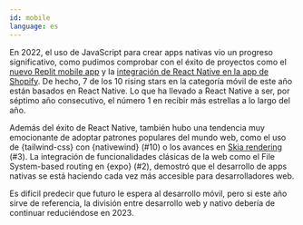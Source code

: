 ```yaml
---
id: mobile  
language: es
---
```


En 2022, el uso de JavaScript para crear apps nativas vio un progreso significativo, como pudimos comprobar con el éxito de proyectos como el [nuevo Replit mobile app](https://twitter.com/amasad/status/1582754714575257600) y la [integración de React Native en la app de Shopify](https://shopify.engineering/migrating-our-largest-mobile-app-to-react-native). De hecho, 7 de los 10 rising stars en la categoría móvil de este año están basados en React Native. Lo que ha llevado a React Native a ser, por séptimo año consecutivo, el número 1 en recibir más estrellas a lo largo del año.

Además del éxito de React Native, también hubo una tendencia muy emocionante de adoptar patrones populares del mundo web, como el uso de {tailwind-css} con {nativewind} (#10) o los avances en [Skia rendering](https://shopify.github.io/react-native-skia/) (#3). La integración de funcionalidades clásicas de la web como el File System-based routing en {expo} (#2), demostró que el desarrollo de apps nativas se está haciendo cada vez más accesible para desarrolladores web. 

Es dificil predecir que futuro le espera al desarrollo móvil, pero si este año sirve de referencia, la división entre desarrollo web y nativo debería de continuar reduciéndose en 2023.